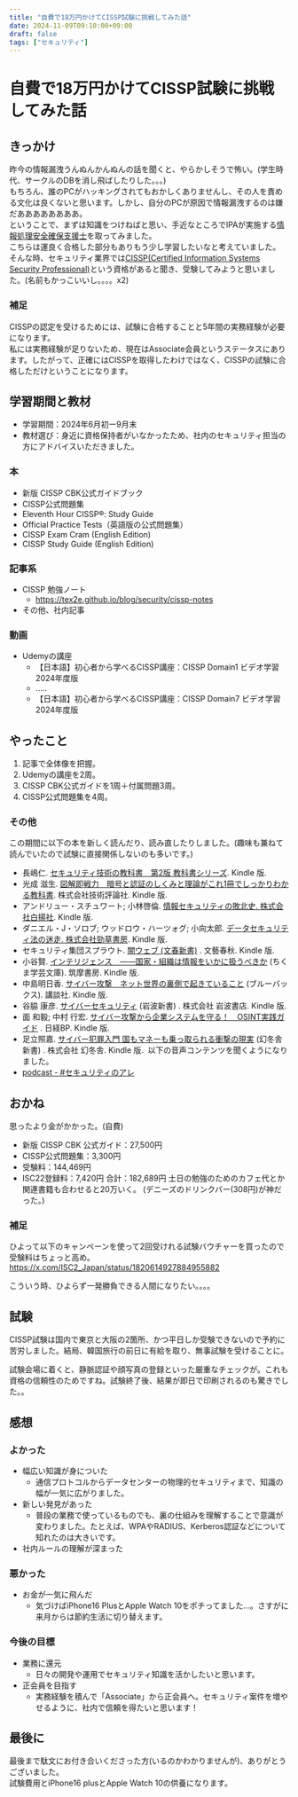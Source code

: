 ```yaml
--- 
title: "自費で18万円かけてCISSP試験に挑戦してみた話"
date: 2024-11-09T09:10:00+09:00
draft: false
tags: ["セキュリティ"]
--- 
```

# 自費で18万円かけてCISSP試験に挑戦してみた話

## きっかけ
昨今の情報漏洩うんぬんかんぬんの話を聞くと、やらかしそうで怖い。(学生時代、サークルのDBを消し飛ばしたりした。。。)  
もちろん、誰のPCがハッキングされてもおかしくありませんし、その人を責める文化は良くないと思います。しかし、自分のPCが原因で情報漏洩するのは嫌だああああああああ。  
ということで、まずは知識をつけねばと思い、手近なところでIPAが実施する[情報処理安全確保支援士](https://www.ipa.go.jp/shiken/kubun/sc.html)を取ってみました。  
こちらは運良く合格した部分もありもう少し学習したいなと考えていました。  
そんな時、セキュリティ業界では[CISSP(Certified Information Systems Security Professional)](https://japan.isc2.org/cissp_about.html)という資格があると聞き、受験してみようと思いました。(名前もかっこいいし。。。。x2)

### 補足
CISSPの認定を受けるためには、試験に合格することと5年間の実務経験が必要になります。  
私には実務経験が足りないため、現在はAssociate会員というステータスにあります。したがって、正確にはCISSPを取得したわけではなく、CISSPの試験に合格しただけということになります。

## 学習期間と教材
- 学習期間：2024年6月初ー9月末
- 教材選び：身近に資格保持者がいなかったため、社内のセキュリティ担当の方にアドバイスいただきました。

### 本
* 新版 CISSP CBK公式ガイドブック
* CISSP公式問題集
* Eleventh Hour CISSP®: Study Guide
* Official Practice Tests（英語版の公式問題集）
* CISSP Exam Cram (English Edition)
* CISSP Study Guide (English Edition)

### 記事系
* CISSP 勉強ノート
    * https://tex2e.github.io/blog/security/cissp-notes
* その他、社内記事

### 動画
* Udemyの講座
    * 【日本語】初心者から学べるCISSP講座：CISSP Domain1 ビデオ学習　2024年度版
    * .....
    * 【日本語】初心者から学べるCISSP講座：CISSP Domain7 ビデオ学習　2024年度版
    
## やったこと
1. 記事で全体像を把握。
2. Udemyの講座を2周。
3. CISSP CBK公式ガイドを1周＋付属問題3周。
4. CISSP公式問題集を4周。

### その他
この期間に以下の本を新しく読んだり、読み直したりしました。(趣味も兼ねて読んでいたので試験に直接関係しないのも多いです。)
* 長嶋仁. [セキュリティ技術の教科書　第2版 教科書シリーズ](https://amzn.to/3ZYa7v4). Kindle 版. 
* 光成 滋生. [図解即戦力　暗号と認証のしくみと理論がこれ1冊でしっかりわかる教科書](https://amzn.to/3ZRY4PK). 株式会社技術評論社. Kindle 版. 
* アンドリュー・スチュワート; 小林啓倫. [情報セキュリティの敗北史. 株式会社白揚社](https://amzn.to/3U3N4uN). Kindle 版. 
* ダニエル・J・ソロブ; ウッドロウ・ハーツォグ; 小向太郎. [データセキュリティ法の迷走. 株式会社勁草書房](https://amzn.to/4eVW7G7). Kindle 版. 
* セキュリティ集団スプラウト. [闇ウェブ (文春新書)](https://amzn.to/3U1aIbu) . 文藝春秋. Kindle 版. 
* 小谷賢. [インテリジェンス　――国家・組織は情報をいかに扱うべきか](https://amzn.to/3YgLsjU) (ちくま学芸文庫). 筑摩書房. Kindle 版. 
* 中島明日香. [サイバー攻撃　ネット世界の裏側で起きていること](https://amzn.to/4eB4Bme) (ブルーバックス). 講談社. Kindle 版. 
* 谷脇 康彦. [サイバーセキュリティ](https://amzn.to/4eB6mjw) (岩波新書) . 株式会社 岩波書店. Kindle 版. 
* 面 和毅; 中村 行宏. [サイバー攻撃から企業システムを守る！　OSINT実践ガイド](https://amzn.to/47WK4Gt) . 日経BP. Kindle 版. 
* 足立照嘉. [サイバー犯罪入門 国もマネーも乗っ取られる衝撃の現実](https://amzn.to/3Njgl0J) (幻冬舎新書) . 株式会社 幻冬舎. Kindle 版. 
以下の音声コンテンツを聞くようになりました。
* [podcast - #セキュリティのアレ](https://www.tsujileaks.com/)

## おかね
思ったより金がかかった。(自費)
* 新版 CISSP CBK 公式ガイド：27,500円
* CISSP公式問題集：3,300円
* 受験料：144,469円
* ISC22登録料：7,420円
合計：182,689円
土日の勉強のためのカフェ代とか関連書籍も合わせると20万いく。 (デニーズのドリンクバー(308円)が神だった。)

### 補足
ひよって以下のキャンペーンを使って2回受けれる試験バウチャーを買ったので受験料はちょっと高め。
https://x.com/ISC2_Japan/status/1820614927884955882

こういう時、ひよらず一発勝負できる人間になりたい。。。。

## 試験
CISSP試験は国内で東京と大阪の2箇所、かつ平日しか受験できないので予約に苦労しました。結局、韓国旅行の前日に有給を取り、無事試験を受けることに。

試験会場に着くと、静脈認証や顔写真の登録といった厳重なチェックが。これも資格の信頼性のためですね。試験終了後、結果が即日で印刷されるのも驚きでした。。
 
## 感想
### よかった
- 幅広い知識が身についた
    - 通信プロトコルからデータセンターの物理的セキュリティまで、知識の幅が一気に広がりました。
- 新しい発見があった
    - 普段の業務で使っているものでも、裏の仕組みを理解することで意識が変わりました。たとえば、WPAやRADIUS、Kerberos認証などについて知れたのは大きいです。
- 社内ルールの理解が深まった

### 悪かった
- お金が一気に飛んだ
    - 気づけばiPhone16 PlusとApple Watch 10をポチってました…。さすがに来月からは節約生活に切り替えます。
### 今後の目標
- 業務に還元
    - 日々の開発や運用でセキュリティ知識を活かしたいと思います。
- 正会員を目指す
    - 実務経験を積んで「Associate」から正会員へ。セキュリティ案件を増やせるように、社内で信頼を得たいと思います！

## 最後に
最後まで駄文にお付き合いくださった方(いるのかわかりませんが)、ありがとうございました。  
試験費用とiPhone16 plusとApple Watch 10の供養になります。
